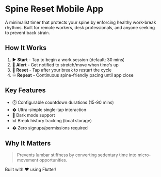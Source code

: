 # Spine Reset Mobile App

A minimalist timer that protects your spine by enforcing healthy work-break rhythms. 
Built for remote workers, desk professionals, and anyone seeking to prevent back strain.

## How It Works
1. ▶️ **Start** - Tap to begin a work session (default: 30 mins)  
2. 🔔 **Alert** - Get notified to stretch/move when time's up  
3. 🔁 **Reset** - Tap after your break to restart the cycle  
4. ♾️ **Repeat** - Continuous spine-friendly pacing until app close  

## Key Features
- ⏱️ Configurable countdown durations (15-90 mins)  
- � Ultra-simple single-tap interaction  
- 🌙 Dark mode support  
- 📊 Break history tracking (local storage)  
- � Zero signups/permissions required  

## Why It Matters  
> Prevents lumbar stiffness by converting sedentary time into micro-movement opportunities.

Built with ❤️ using Flutter!